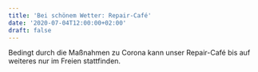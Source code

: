 ```yaml
---
title: 'Bei schönem Wetter: Repair-Café'
date: '2020-07-04T12:00:00+02:00'
draft: false
---
```


Bedingt durch die Maßnahmen zu Corona kann unser Repair-Café bis auf weiteres nur im Freien stattfinden.
